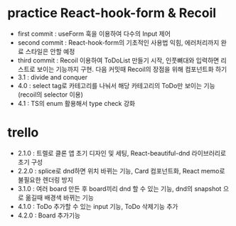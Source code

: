 # practice React-hook-form & Recoil

<ul>
<li>first commit : useForm 훅을 이용하여 다수의 Input 제어</li>
<li>second commit : React-hook-form의 기초적인 사용법 익힘, 에러처리까지 완료 스타일은 안할 예정</li>
<li>third commit : Recoil 이용하여 ToDoList 만들기 시작, 인풋뼈대와 입력하면 리스트로 보이는 기능까지 구현. 다음 커밋때 Recoil의 장점을 위해 컴포넌트화 하기</li>
<li>3.1 : divide and conquer</li>
<li>4.0 : select tag로 카테고리를 나눠서 해당 카테고리의 ToDo만 보이는 기능 (recoil의 selector 이용)</li>
<li>4.1 : TS의 enum 활용해서 type check 강화</li>
</ul>

# trello

<ul>
<li>2.1.0 : 트렐로 클론 앱 초기 디자인 및 세팅, React-beautiful-dnd 라이브러리로 초기 구성</li>
<li>2.2.0 : splice로 dnd하면 위치 바뀌는 기능, Card 컴포넌트화, React memo로 불필요한 렌더링 방지</li>
<li>3.1.0 : 여러 board 만든 후 board끼리 dnd 할 수 있는 기능, dnd의 snapshot 으로 옮길때 배경색 바뀌는 기능</li>
<li>4.1.0 : ToDo 추가할 수 있는 input 기능, ToDo 삭제기능 추가</li>
<li>4.2.0 : Board 추가기능</li>

</ul>
